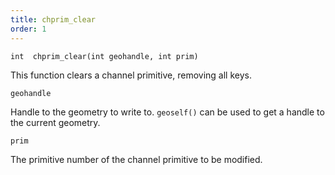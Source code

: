```yaml
---
title: chprim_clear
order: 1
---
```

`int  chprim_clear(int geohandle, int prim)`

This function clears a channel primitive, removing all keys.

`geohandle`

Handle to the geometry to write to. `geoself()` can be used to get a handle to the current geometry.

`prim`

The primitive number of the channel primitive to be modified.
